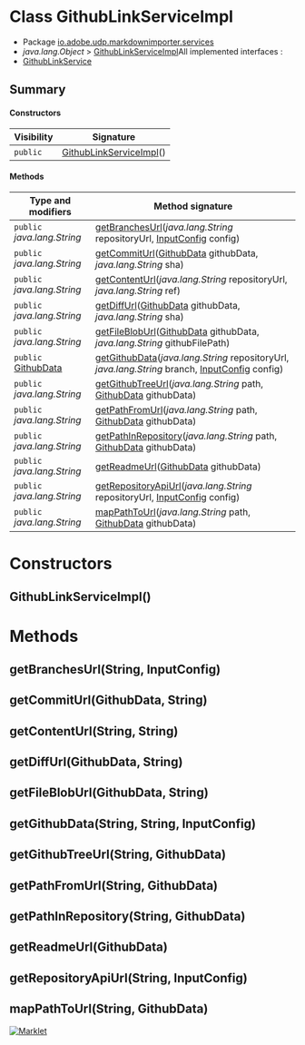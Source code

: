 # Class GithubLinkServiceImpl

* Package [io.adobe.udp.markdownimporter.services](README.html)
* *java.lang.Object* > [GithubLinkServiceImpl](GithubLinkServiceImpl.html)All implemented interfaces :
* [GithubLinkService](GithubLinkService.html)




## Summary
#### Constructors
| Visibility | Signature |
| --- | --- |
| `public` | [GithubLinkServiceImpl](#githublinkserviceimpl)() |

#### Methods
| Type and modifiers | Method signature |
| --- | --- |
| `public` *java.lang.String* | [getBranchesUrl](#getbranchesurlstring-inputconfig)(*java.lang.String* repositoryUrl, [InputConfig](../InputConfig.html) config) |
| `public` *java.lang.String* | [getCommitUrl](#getcommiturlgithubdata-string)([GithubData](../GithubData.html) githubData, *java.lang.String* sha) |
| `public` *java.lang.String* | [getContentUrl](#getcontenturlstring-string)(*java.lang.String* repositoryUrl, *java.lang.String* ref) |
| `public` *java.lang.String* | [getDiffUrl](#getdiffurlgithubdata-string)([GithubData](../GithubData.html) githubData, *java.lang.String* sha) |
| `public` *java.lang.String* | [getFileBlobUrl](#getfilebloburlgithubdata-string)([GithubData](../GithubData.html) githubData, *java.lang.String* githubFilePath) |
| `public` [GithubData](../GithubData.html) | [getGithubData](#getgithubdatastring-string-inputconfig)(*java.lang.String* repositoryUrl, *java.lang.String* branch, [InputConfig](../InputConfig.html) config) |
| `public` *java.lang.String* | [getGithubTreeUrl](#getgithubtreeurlstring-githubdata)(*java.lang.String* path, [GithubData](../GithubData.html) githubData) |
| `public` *java.lang.String* | [getPathFromUrl](#getpathfromurlstring-githubdata)(*java.lang.String* path, [GithubData](../GithubData.html) githubData) |
| `public` *java.lang.String* | [getPathInRepository](#getpathinrepositorystring-githubdata)(*java.lang.String* path, [GithubData](../GithubData.html) githubData) |
| `public` *java.lang.String* | [getReadmeUrl](#getreadmeurlgithubdata)([GithubData](../GithubData.html) githubData) |
| `public` *java.lang.String* | [getRepositoryApiUrl](#getrepositoryapiurlstring-inputconfig)(*java.lang.String* repositoryUrl, [InputConfig](../InputConfig.html) config) |
| `public` *java.lang.String* | [mapPathToUrl](#mappathtourlstring-githubdata)(*java.lang.String* path, [GithubData](../GithubData.html) githubData) |



# Constructors
## GithubLinkServiceImpl()





# Methods
## getBranchesUrl(String, InputConfig)




## getCommitUrl(GithubData, String)




## getContentUrl(String, String)




## getDiffUrl(GithubData, String)




## getFileBlobUrl(GithubData, String)




## getGithubData(String, String, InputConfig)




## getGithubTreeUrl(String, GithubData)




## getPathFromUrl(String, GithubData)




## getPathInRepository(String, GithubData)




## getReadmeUrl(GithubData)




## getRepositoryApiUrl(String, InputConfig)




## mapPathToUrl(String, GithubData)





[![Marklet](https://img.shields.io/badge/Generated%20by-Marklet-green.svg)](https://github.com/Faylixe/marklet)